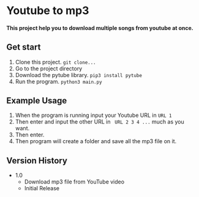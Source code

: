 # Youtube to mp3
#### This project help you to download multiple songs from youtube at once.

## Get start
1. Clone this project. `git clone...`
2. Go to the project directory
3. Download the pytube library. `pip3 install pytube`
4. Run the program. `python3 main.py`

## Example Usage
1. When the program is running input your Youtube URL in `URL 1`
2. Then enter and input the other URL in ` URL 2 3 4 ...` much as you want.
3. Then enter.
4. Then program will create a folder and save all the mp3 file on it.

## Version History
* 1.0
  * Download mp3 file from YouTube video
  * Initial Release
